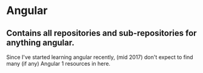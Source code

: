 Angular
=========

Contains all repositories and sub-repositories for anything angular.
-------------------------------------------------------------------

Since I've started learning angular recently,  (mid 2017) don't expect to find many (if any) Angular 1 resources in here.
